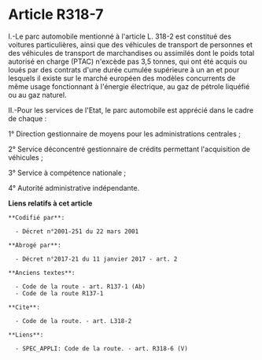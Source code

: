 # Article R318-7

I.-Le parc automobile mentionné à l'article L. 318-2 est constitué des voitures particulières, ainsi que des véhicules de
transport de personnes et des véhicules de transport de marchandises ou assimilés dont le poids total autorisé en charge
(PTAC) n'excède pas 3,5 tonnes, qui ont été acquis ou loués par des contrats d'une durée cumulée supérieure à un an et pour
lesquels il existe sur le marché européen des modèles concurrents de même usage fonctionnant à l'énergie électrique, au gaz
de pétrole liquéfié ou au gaz naturel. 

II.-Pour les services de l'Etat, le parc automobile est apprécié dans le cadre de chaque : 

1° Direction gestionnaire de moyens pour les administrations centrales ; 

2° Service déconcentré gestionnaire de crédits permettant l'acquisition de véhicules ; 

3° Service à compétence nationale ; 

4° Autorité administrative indépendante.

**Liens relatifs à cet article**

	**Codifié par**:

	  - Décret n°2001-251 du 22 mars 2001

	**Abrogé par**:

	  - Décret n°2017-21 du 11 janvier 2017 - art. 2

	**Anciens textes**:

	  - Code de la route - art. R137-1 (Ab)
	  - Code de la route R137-1

	**Cite**:

	  - Code de la route. - art. L318-2

	**Liens**:

	  - SPEC_APPLI: Code de la route. - art. R318-6 (V)
